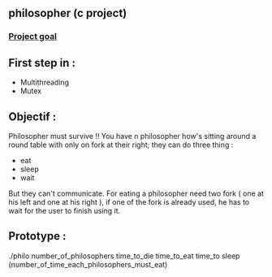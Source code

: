 ## philosopher (c project)
### [Project goal](https://github.com/vportens/philosopher/blob/master/philosophers.subject.pdf)

## First step in : 
- Multithreading
- Mutex


## Objectif :
Philosopher must survive !! 
You have n philosopher how's sitting around a round table with only on fork at their right; they can do three thing : 
- eat
- sleep
- wait

But they can't communicate.
For eating a philosopher need two fork ( one at his left and one at his right ), if one of the fork is already used, he has to wait for the user to finish using it.

## Prototype : 
./philo number_of_philosophers time_to_die time_to_eat time_to sleep (number_of_time_each_philosophers_must_eat)


